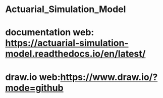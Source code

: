 # Actuarial_Simulation_Model
# documentation web: https://actuarial-simulation-model.readthedocs.io/en/latest/
# draw.io web:https://www.draw.io/?mode=github
